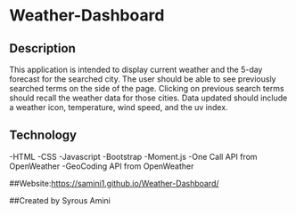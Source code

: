 # Weather-Dashboard

## Description
This application is intended to display current weather and the 5-day forecast for the searched city.
The user should be able to see previously searched terms on the side of the page.
Clicking on previous search terms should recall the weather data for those cities. 
Data updated should include a weather icon, temperature, wind speed, and the uv index.

## Technology
-HTML
-CSS
-Javascript
-Bootstrap
-Moment.js
-One Call API from OpenWeather
-GeoCoding API from OpenWeather

##Website:https://samini1.github.io/Weather-Dashboard/

##Created by Syrous Amini
